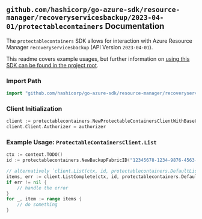 
## `github.com/hashicorp/go-azure-sdk/resource-manager/recoveryservicesbackup/2023-04-01/protectablecontainers` Documentation

The `protectablecontainers` SDK allows for interaction with Azure Resource Manager `recoveryservicesbackup` (API Version `2023-04-01`).

This readme covers example usages, but further information on [using this SDK can be found in the project root](https://github.com/hashicorp/go-azure-sdk/tree/main/docs).

### Import Path

```go
import "github.com/hashicorp/go-azure-sdk/resource-manager/recoveryservicesbackup/2023-04-01/protectablecontainers"
```


### Client Initialization

```go
client := protectablecontainers.NewProtectableContainersClientWithBaseURI("https://management.azure.com")
client.Client.Authorizer = authorizer
```


### Example Usage: `ProtectableContainersClient.List`

```go
ctx := context.TODO()
id := protectablecontainers.NewBackupFabricID("12345678-1234-9876-4563-123456789012", "example-resource-group", "vaultName", "backupFabricName")

// alternatively `client.List(ctx, id, protectablecontainers.DefaultListOperationOptions())` can be used to do batched pagination
items, err := client.ListComplete(ctx, id, protectablecontainers.DefaultListOperationOptions())
if err != nil {
	// handle the error
}
for _, item := range items {
	// do something
}
```
